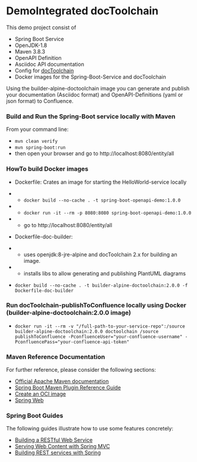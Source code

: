 # DemoIntegrated docToolchain 

This demo project consist of
* Spring Boot Service
* OpenJDK-1.8
* Maven 3.8.3
* OpenAPI Definition
* Asciidoc API documentation
* Config for [docToolchain](https://doctoolchain.github.io/docToolchain/)
* Docker images for the Spring-Boot-Service and docToolchain 

Using the builder-alpine-doctoolchain image you can generate and publish your documentation (Asciidoc format) and OpenAPI-Definitions (yaml or json format) to Confluence.

### Build and Run the Spring-Boot service locally with Maven
From your command line:

* `mvn clean verify`
* `mvn spring-boot:run`
* then open your browser and go to http://localhost:8080/entity/all

### HowTo build Docker images

* Dockerfile: Crates an image for starting the HelloWorld-service locally
* * `docker build --no-cache . -t spring-boot-openapi-demo:1.0.0` 
* * `docker run -it --rm -p 8080:8080 spring-boot-openapi-demo:1.0.0`
* * go to http://localhost:8080/entity/all

* Dockerfile-doc-builder: 
* * uses openjdk:8-jre-alpine and docToolchain 2.x for building an image. 
* * installs libs to allow generating and publishing PlantUML diagrams 
* `docker build --no-cache . -t builder-alpine-doctoolchain:2.0.0 -f Dockerfile-doc-builder`

### Run docToolchain-publishToConfluence locally using Docker (builder-alpine-doctoolchain:2.0.0 image)
* `docker run -it --rm -v "/full-path-to-your-service-repo":/source builder-alpine-doctoolchain:2.0.0 doctoolchain /source publishToConfluence -PconfluenceUser="your-confluence-username" -PconfluencePass="your-confluence-api-token"`


### Maven Reference Documentation
For further reference, please consider the following sections:

* [Official Apache Maven documentation](https://maven.apache.org/guides/index.html)
* [Spring Boot Maven Plugin Reference Guide](https://docs.spring.io/spring-boot/docs/2.4.5/maven-plugin/reference/html/)
* [Create an OCI image](https://docs.spring.io/spring-boot/docs/2.4.5/maven-plugin/reference/html/#build-image)
* [Spring Web](https://docs.spring.io/spring-boot/docs/2.4.5/reference/htmlsingle/#boot-features-developing-web-applications)

### Spring Boot Guides
The following guides illustrate how to use some features concretely:

* [Building a RESTful Web Service](https://spring.io/guides/gs/rest-service/)
* [Serving Web Content with Spring MVC](https://spring.io/guides/gs/serving-web-content/)
* [Building REST services with Spring](https://spring.io/guides/tutorials/bookmarks/)